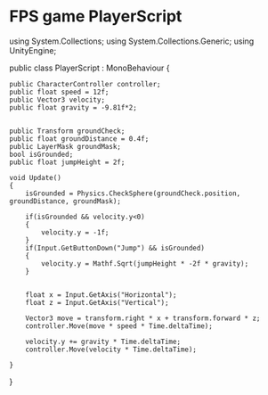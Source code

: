 # FPS game PlayerScript

using System.Collections;
using System.Collections.Generic;
using UnityEngine;

public class PlayerScript : MonoBehaviour
{
    
    public CharacterController controller;
    public float speed = 12f;
    public Vector3 velocity;
    public float gravity = -9.81f*2;


    public Transform groundCheck;
    public float groundDistance = 0.4f;
    public LayerMask groundMask;
    bool isGrounded;
    public float jumpHeight = 2f;

    void Update()
    {
        isGrounded = Physics.CheckSphere(groundCheck.position, groundDistance, groundMask);

        if(isGrounded && velocity.y<0)
        {
            velocity.y = -1f;
        }
        if(Input.GetButtonDown("Jump") && isGrounded)
        {
            velocity.y = Mathf.Sqrt(jumpHeight * -2f * gravity);
        }
        

        float x = Input.GetAxis("Horizontal");
        float z = Input.GetAxis("Vertical");

        Vector3 move = transform.right * x + transform.forward * z;
        controller.Move(move * speed * Time.deltaTime);
       
        velocity.y += gravity * Time.deltaTime;
        controller.Move(velocity * Time.deltaTime);

    }
}
